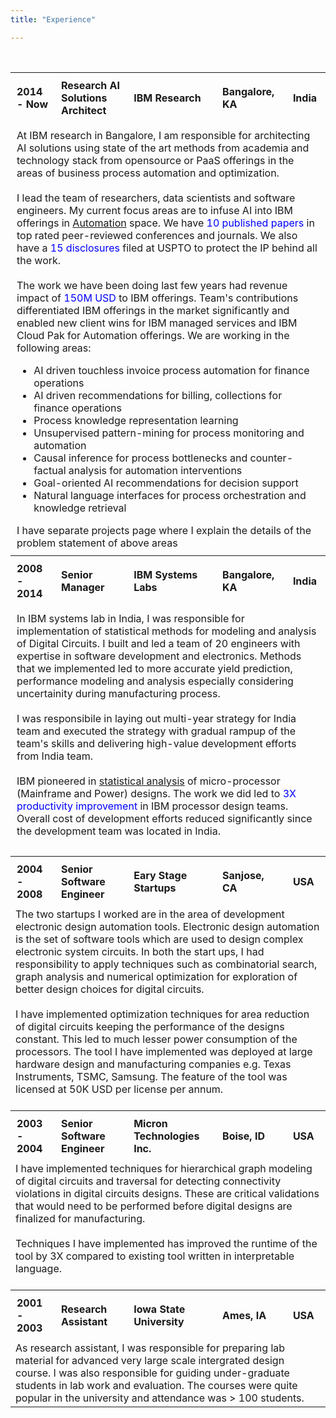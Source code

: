 ```yaml
---
title: "Experience"

---
```


<br>

<table style="width:100%;border:none;">
<tr>     
    </tr>
    <tr>
        <th style="text-align:left;padding:10px">2014 - Now</th>
        <th style="text-align:left;padding:10px">Research AI Solutions Architect</th>
        <th style="text-align:left;padding:10px">IBM Research</th>
        <th style="text-align:left;padding:10px">Bangalore, KA</th>
        <th style="text-align:left;padding:10px">India</th>
    </tr>
    <tr>
        <td colspan="5" style="text-align:left;padding:10px">
        At IBM research in Bangalore, I am responsible for  architecting AI solutions using state of the art methods from academia and technology stack from opensource or PaaS offerings in the areas of business process automation and optimization. <br><br>
        I lead the team of researchers, data scientists and software engineers. My current focus areas are to infuse AI into IBM offerings in <a href="https://www.ibm.com/in-en/automation">Automation</a> space. We have <span style="color:blue">10 published papers</span> in top rated peer-reviewed conferences and journals. We also have a <span style="color:blue">15 disclosures</span> filed at USPTO to protect the IP behind all the work. <br><br>
        The work we have been doing last few years had revenue impact of <span style="color:blue"> 150M USD </span> to IBM offerings.  Team's contributions differentiated IBM offerings in the market significantly and enabled new client wins for IBM managed services and IBM Cloud Pak for Automation offerings. We are working in the following areas: 
        <ul>
        <li> AI driven touchless invoice process automation for finance operations
        <li> AI driven recommendations for billing, collections for finance operations
        <li> Process knowledge representation learning
        <li> Unsupervised pattern-mining for process monitoring and automation
        <li> Causal inference for process bottlenecks and counter-factual analysis for automation interventions
        <li> Goal-oriented AI recommendations for decision support
        <li> Natural language interfaces for process orchestration and knowledge retrieval 
        </ul>
        I have separate projects page where I explain the details of the problem statement of above areas
        </td>   
    </tr>
    <tr>
        <th style="text-align:left;padding:10px">2008 - 2014</th>
        <th style="text-align:left;padding:10px">Senior Manager</th>
        <th style="text-align:left;padding:10px">IBM Systems Labs</th>
        <th style="text-align:left;padding:10px">Bangalore, KA</th>
        <th style="text-align:left;padding:10px">India</th>
    </tr>
    <tr>
        <td colspan="5" style="text-align:left;padding:10px">
        In IBM systems lab in India, I was responsible for implementation of statistical methods for modeling and analysis of Digital Circuits. I built and led a team of 20 engineers with expertise in software development and electronics. Methods that we implemented led to more accurate yield prediction,  performance modeling and analysis especially  considering uncertainity during manufacturing process. <br><br>
        I was responsibile in laying out multi-year strategy for India team and executed the strategy with gradual rampup of the team's skills and delivering high-value development efforts from India team. <br><br>
        IBM pioneered in <a href="https://dl.acm.org/doi/10.1145/2897937.2898068"> statistical analysis</a> of micro-processor (Mainframe and Power) designs. The work we did led to  <span style="color:blue"> 3X productivity improvement</span> in IBM processor design teams. Overall cost of development efforts reduced significantly since the development team was located in India. <br><br>
        </td>  
    </tr>
     <tr>
        <th style="text-align:left;padding:10px">2004 - 2008</th>
        <th style="text-align:left;padding:10px">Senior Software Engineer</th>
        <th style="text-align:left;padding:10px">Eary Stage Startups</th>
        <th style="text-align:left;padding:10px">Sanjose, CA</th>
        <th style="text-align:left;padding:10px">USA</th>
    </tr>
    <tr>
        <td colspan="5">
       The two startups I worked are in the area of development electronic design automation tools.  Electronic design automation is the set of software tools which are used to design complex electronic system circuits. In both the start ups, I had responsibility to apply techniques such as combinatorial search, graph analysis and numerical optimization for exploration of better design choices for digital circuits. <br><br>
       I have implemented optimization techniques for area reduction of digital circuits keeping the performance of the designs constant. This led to much lesser power consumption of the processors. The tool I have implemented was deployed at large hardware design and manufacturing companies e.g. Texas Instruments, TSMC, Samsung. The feature of the tool was licensed at 50K USD per license per annum. <br><br>
        </td>  
    </tr>
    <tr>
        <th style="text-align:left;padding:10px">2003 - 2004</th>
        <th style="text-align:left;padding:10px">Senior Software Engineer</th>
        <th style="text-align:left;padding:10px">Micron Technologies Inc.</th>
        <th style="text-align:left;padding:10px">Boise, ID</th>
        <th style="text-align:left;padding:10px">USA</th>
    </tr>
    <tr>
        <td colspan="5">
        I have implemented techniques for hierarchical graph modeling of digital circuits and traversal for detecting connectivity violations in digital circuits designs. These are critical validations that would need to be performed before digital designs are finalized for manufacturing. <br> <br>
        Techniques I have implemented has improved the runtime of the tool by 3X compared to existing tool written in interpretable language. <br><br>
        </td>  
    </tr>
    <tr>
        <th style="text-align:left;padding:10px">2001 - 2003</th>
        <th style="text-align:left;padding:10px">Research Assistant</th>
        <th style="text-align:left;padding:10px">Iowa State University</th>
        <th style="text-align:left;padding:10px">Ames, IA</th>
        <th style="text-align:left;padding:10px">USA</th>
    </tr>
    <tr>
        <td colspan="5">
        As research assistant, I was responsible for preparing lab material for advanced very large scale intergrated design course. I was also responsible for guiding under-graduate students in lab work and evaluation. The courses were quite popular in the university and attendance was > 100 students. 
        </td>  
    </tr>
</table>




